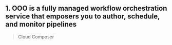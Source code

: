 ## ﻿1. OOO is a fully managed workflow orchestration service that emposers you to author, schedule, and monitor pipelines  

> Cloud Composer
